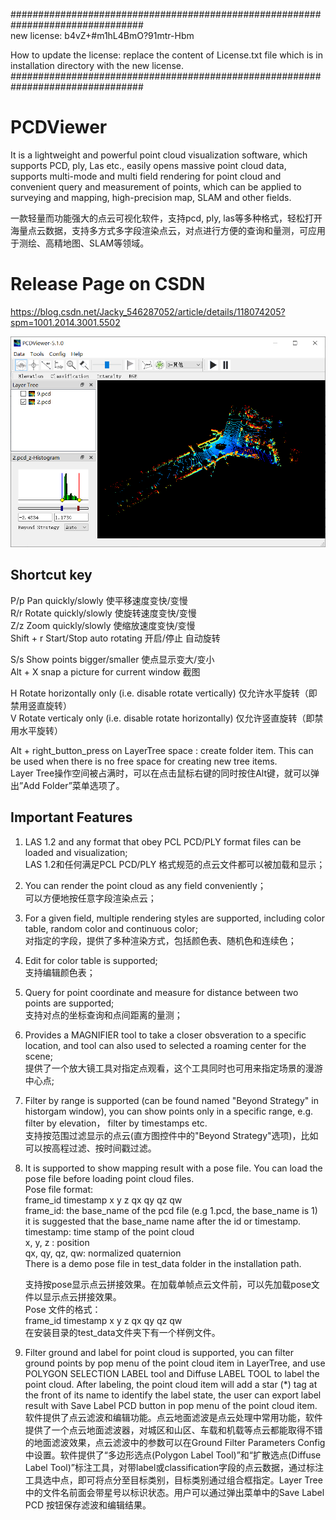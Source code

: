 ################################################################################    
new license: b4vZ+#m1hL4BmO?91mtr-Hbm  
  
How to update the license: replace the content of License.txt file which is in installation directory
with the new license.
################################################################################ 


# PCDViewer
It is a lightweight and powerful point cloud visualization software, which supports PCD, ply, Las etc., easily opens massive point cloud data, supports multi-mode and multi field rendering for point cloud and convenient query and measurement of points, which can be applied to surveying and mapping, high-precision map, SLAM and other fields.

一款轻量而功能强大的点云可视化软件，支持pcd, ply, las等多种格式，轻松打开海量点云数据，支持多方式多字段渲染点云，对点进行方便的查询和量测，可应用于测绘、高精地图、SLAM等领域。

# Release Page on CSDN  
https://blog.csdn.net/Jacky_546287052/article/details/118074205?spm=1001.2014.3001.5502

![image](https://github.com/XuShengpan/PCDViewer/blob/master/1.png)

## Shortcut key
P/p   Pan quickly/slowly      使平移速度变快/变慢  
R/r   Rotate quickly/slowly   使旋转速度变快/变慢  
Z/z   Zoom quickly/slowly     使缩放速度变快/变慢  
Shift + r   Start/Stop auto rotating    开启/停止 自动旋转  
  
S/s   Show points bigger/smaller  使点显示变大/变小  
Alt + X    snap a picture for current window  截图
  
H     Rotate horizontally only (i.e. disable rotate vertically)   仅允许水平旋转（即禁用竖直旋转）  
V     Rotate verticaly only (i.e. disable rotate horizontally)    仅允许竖直旋转（即禁用水平旋转）  

Alt + right_button_press on LayerTree space : create folder item. This can be used when there is no free space for creating new tree items.  
Layer Tree操作空间被占满时，可以在点击鼠标右键的同时按住Alt键，就可以弹出”Add Folder”菜单选项了。 
  
## Important Features
1. LAS 1.2 and any format that obey PCL PCD/PLY format files can be loaded and visualization;    
   LAS 1.2和任何满足PCL PCD/PLY 格式规范的点云文件都可以被加载和显示；  
2. You can render the point cloud as any field conveniently；  
   可以方便地按任意字段渲染点云；  
3. For a given field, multiple rendering styles are supported, including color table, random color and continuous color;    
   对指定的字段，提供了多种渲染方式，包括颜色表、随机色和连续色；  
5. Edit for color table is supported;  
   支持编辑颜色表；  
6. Query for point coordinate and measure for distance between two points are supported;  
   支持对点的坐标查询和点间距离的量测；  
7. Provides a MAGNIFIER tool to take a closer obsveration to a specific location, and tool can also used to selected a roaming center for the scene;  
   提供了一个放大镜工具对指定点观看，这个工具同时也可用来指定场景的漫游中心点;  
8. Filter by range is supported (can be found named "Beyond Strategy" in historgam window), you can show points only in a specific range, e.g. filter by elevation， filter by timestamps etc.  
   支持按范围过滤显示的点云(直方图控件中的"Beyond Strategy"选项)，比如可以按高程过滤、按时间戳过滤。
9. It is supported to show mapping result with a pose file. You can load the pose file before loading point cloud files.  
   Pose file format:  
   frame_id  timestamp  x   y   z  qx  qy  qz  qw  
   frame_id: the base_name of the pcd file (e.g 1.pcd, the base_name is 1)  
             it is suggested that the base_name name after the id or timestamp.  
   timestamp: time stamp of the point cloud  
   x, y, z : position  
   qx, qy, qz, qw: normalized quaternion  
   There is a demo pose file in test_data folder in the installation path.  
   
   支持按pose显示点云拼接效果。在加载单帧点云文件前，可以先加载pose文件以显示点云拼接效果。  
   Pose 文件的格式：  
   frame_id  timestamp  x   y   z  qx  qy  qz  qw  
   在安装目录的test_data文件夹下有一个样例文件。  
10. Filter ground and label for point cloud is supported, you can filter ground points by pop menu of the point cloud item in LayerTree, and use POLYGON SELECTION LABEL tool and Diffuse LABEL TOOL to label the point cloud. After labeling, the point cloud item will add a star (*) tag at the front of its name to identify the label state, the user can export label result with Save Label PCD button in pop menu of the point cloud item.    
    软件提供了点云滤波和编辑功能。点云地面滤波是点云处理中常用功能，软件提供了一个点云地面滤波器，对城区和山区、车载和机载等点云都能取得不错的地面滤波效果，点云滤波中的参数可以在Ground Filter Parameters Config中设置。软件提供了“多边形选点(Polygon Label Tool)”和“扩散选点(Diffuse Label Tool)”标注工具，对带label或classification字段的点云数据，通过标注工具选中点，即可将点分至目标类别，目标类别通过组合框指定。Layer Tree中的文件名前面会带星号以标识状态。用户可以通过弹出菜单中的Save Label PCD 按钮保存滤波和编辑结果。
 
